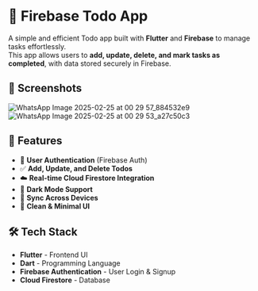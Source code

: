 # 📝 Firebase Todo App

A simple and efficient Todo app built with **Flutter** and **Firebase** to manage tasks effortlessly.  
This app allows users to **add, update, delete, and mark tasks as completed**, with data stored securely in Firebase.

## 📸 Screenshots

![WhatsApp Image 2025-02-25 at 00 29 57_884532e9](https://github.com/user-attachments/assets/15d12061-969d-4889-94fe-d1058f254f9d)
![WhatsApp Image 2025-02-25 at 00 29 53_a27c50c3](https://github.com/user-attachments/assets/63730ff7-de53-4150-8cf1-39e1e8d66309)


## 🚀 Features

- 🔐 **User Authentication** (Firebase Auth)
- ✅ **Add, Update, and Delete Todos**
- ☁️ **Real-time Cloud Firestore Integration**
- 🌙 **Dark Mode Support**
- 🔄 **Sync Across Devices**
- 🎨 **Clean & Minimal UI**

## 🛠️ Tech Stack

- **Flutter** - Frontend UI
- **Dart** - Programming Language
- **Firebase Authentication** - User Login & Signup
- **Cloud Firestore** - Database

